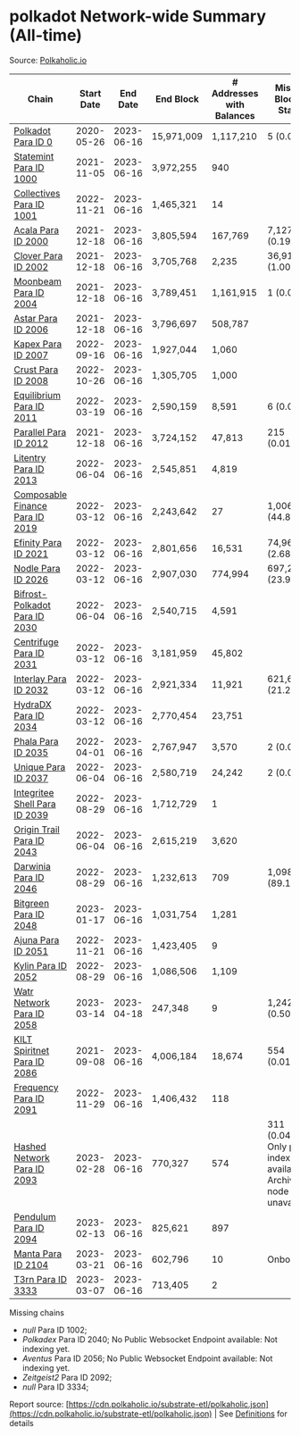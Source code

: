 # polkadot Network-wide Summary (All-time)

Source: [Polkaholic.io](https://polkaholic.io)


| Chain            | Start Date | End Date | End Block | # Addresses with Balances | Missing Blocks / Status |
| ---------------- | ---------- | ---------| --------- | ------------------------- | ----------------------- |
| [Polkadot Para ID 0](/polkadot/0-polkadot) | 2020-05-26 | 2023-06-16 | 15,971,009 |  1,117,210 | 5 (0.00%)  |
| [Statemint Para ID 1000](/polkadot/1000-statemint) | 2021-11-05 | 2023-06-16 | 3,972,255 |  940 |    |
| [Collectives Para ID 1001](/polkadot/1001-collectives) | 2022-11-21 | 2023-06-16 | 1,465,321 |  14 |    |
| [Acala Para ID 2000](/polkadot/2000-acala) | 2021-12-18 | 2023-06-16 | 3,805,594 |  167,769 | 7,127 (0.19%)  |
| [Clover Para ID 2002](/polkadot/2002-clover) | 2021-12-18 | 2023-06-16 | 3,705,768 |  2,235 | 36,918 (1.00%)  |
| [Moonbeam Para ID 2004](/polkadot/2004-moonbeam) | 2021-12-18 | 2023-06-16 | 3,789,451 |  1,161,915 | 1 (0.00%)  |
| [Astar Para ID 2006](/polkadot/2006-astar) | 2021-12-18 | 2023-06-16 | 3,796,697 |  508,787 |    |
| [Kapex Para ID 2007](/polkadot/2007-kapex) | 2022-09-16 | 2023-06-16 | 1,927,044 |  1,060 |    |
| [Crust Para ID 2008](/polkadot/2008-crust) | 2022-10-26 | 2023-06-16 | 1,305,705 |  1,000 |    |
| [Equilibrium Para ID 2011](/polkadot/2011-equilibrium) | 2022-03-19 | 2023-06-16 | 2,590,159 |  8,591 | 6 (0.00%)  |
| [Parallel Para ID 2012](/polkadot/2012-parallel) | 2021-12-18 | 2023-06-16 | 3,724,152 |  47,813 | 215 (0.01%)  |
| [Litentry Para ID 2013](/polkadot/2013-litentry) | 2022-06-04 | 2023-06-16 | 2,545,851 |  4,819 |    |
| [Composable Finance Para ID 2019](/polkadot/2019-composable) | 2022-03-12 | 2023-06-16 | 2,243,642 |  27 | 1,006,816 (44.87%)  |
| [Efinity Para ID 2021](/polkadot/2021-efinity) | 2022-03-12 | 2023-06-16 | 2,801,656 |  16,531 | 74,964 (2.68%)  |
| [Nodle Para ID 2026](/polkadot/2026-nodle) | 2022-03-12 | 2023-06-16 | 2,907,030 |  774,994 | 697,249 (23.98%)  |
| [Bifrost-Polkadot Para ID 2030](/polkadot/2030-bifrost-dot) | 2022-06-04 | 2023-06-16 | 2,540,715 |  4,591 |    |
| [Centrifuge Para ID 2031](/polkadot/2031-centrifuge) | 2022-03-12 | 2023-06-16 | 3,181,959 |  45,802 |    |
| [Interlay Para ID 2032](/polkadot/2032-interlay) | 2022-03-12 | 2023-06-16 | 2,921,334 |  11,921 | 621,626 (21.28%)  |
| [HydraDX Para ID 2034](/polkadot/2034-hydradx) | 2022-03-12 | 2023-06-16 | 2,770,454 |  23,751 |    |
| [Phala Para ID 2035](/polkadot/2035-phala) | 2022-04-01 | 2023-06-16 | 2,767,947 |  3,570 | 2 (0.00%)  |
| [Unique Para ID 2037](/polkadot/2037-unique) | 2022-06-04 | 2023-06-16 | 2,580,719 |  24,242 | 2 (0.00%)  |
| [Integritee Shell Para ID 2039](/polkadot/2039-integritee-shell) | 2022-08-29 | 2023-06-16 | 1,712,729 |  1 |    |
| [Origin Trail Para ID 2043](/polkadot/2043-origintrail) | 2022-06-04 | 2023-06-16 | 2,615,219 |  3,620 |    |
| [Darwinia Para ID 2046](/polkadot/2046-darwinia) | 2022-08-29 | 2023-06-16 | 1,232,613 |  709 | 1,098,238 (89.10%)  |
| [Bitgreen Para ID 2048](/polkadot/2048-bitgreen) | 2023-01-17 | 2023-06-16 | 1,031,754 |  1,281 |    |
| [Ajuna Para ID 2051](/polkadot/2051-ajuna) | 2022-11-21 | 2023-06-16 | 1,423,405 |  9 |    |
| [Kylin Para ID 2052](/polkadot/2052-kylin) | 2022-08-29 | 2023-06-16 | 1,086,506 |  1,109 |    |
| [Watr Network Para ID 2058](/polkadot/2058-watr) | 2023-03-14 | 2023-04-18 | 247,348 |  9 | 1,242 (0.50%)  |
| [KILT Spiritnet Para ID 2086](/polkadot/2086-kilt) | 2021-09-08 | 2023-06-16 | 4,006,184 |  18,674 | 554 (0.01%)  |
| [Frequency Para ID 2091](/polkadot/2091-frequency) | 2022-11-29 | 2023-06-16 | 1,406,432 |  118 |    |
| [Hashed Network Para ID 2093](/polkadot/2093-hashed) | 2023-02-28 | 2023-06-16 | 770,327 |  574 | 311 (0.04%) Only partial index available: Archive node unavailable |
| [Pendulum Para ID 2094](/polkadot/2094-pendulum) | 2023-02-13 | 2023-06-16 | 825,621 |  897 |    |
| [Manta Para ID 2104](/polkadot/2104-manta) | 2023-03-21 | 2023-06-16 | 602,796 |  10 |   Onboarding |
| [T3rn Para ID 3333](/polkadot/3333-t3rn) | 2023-03-07 | 2023-06-16 | 713,405 |  2 |    |

Missing chains


* *null* Para ID 1002; 
* *Polkadex* Para ID 2040; No Public Websocket Endpoint available: Not indexing yet.
* *Aventus* Para ID 2056; No Public Websocket Endpoint available: Not indexing yet.
* *Zeitgeist2* Para ID 2092; 
* *null* Para ID 3334; 

Report source: [https://cdn.polkaholic.io/substrate-etl/polkaholic.json](https://cdn.polkaholic.io/substrate-etl/polkaholic.json) | See [Definitions](/DEFINITIONS.md) for details
